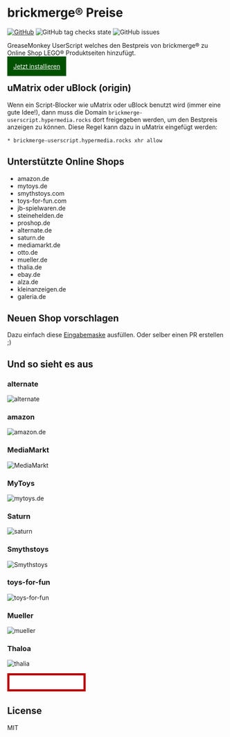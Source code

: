 # brickmerge® Preise

[![GitHub](https://img.shields.io/badge/source-%23121011.svg?style=for-the-badge&logo=github&logoColor=white)](https://github.com/pke/brickmerge-userscript)
![GitHub tag checks state](https://img.shields.io/github/checks-status/pke/brickmerge-userscript/master)
![GitHub issues](https://img.shields.io/github/issues/pke/brickmerge-userscript)

GreaseMonkey UserScript welches den Bestpreis von brickmerge® zu Online Shop LEGO® Produktseiten hinzufügt.

<a href="https://greasyfork.org/de/scripts/477807-brickmerge-prices" style="padding: 1em; background: #005200;color: white">Jetzt installieren</a>

## uMatrix oder uBlock (origin)

Wenn ein Script-Blocker wie uMatrix oder uBlock benutzt wird (immer eine gute Idee!), dann muss die Domain `brickmerge-userscript.hypermedia.rocks` dort freigegeben werden, um den Bestpreis anzeigen zu können.
Diese Regel kann dazu in uMatrix eingefügt werden:

```
* brickmerge-userscript.hypermedia.rocks xhr allow
```

## Unterstützte Online Shops

* amazon.de
* mytoys.de
* smythstoys.com
* toys-for-fun.com
* jb-spielwaren.de
* steinehelden.de
* proshop.de
* alternate.de
* saturn.de
* mediamarkt.de
* otto.de
* mueller.de
* thalia.de
* ebay.de
* alza.de
* kleinanzeigen.de
* galeria.de

## Neuen Shop vorschlagen

Dazu einfach diese [Eingabemaske](https://github.com/pke/brickmerge-userscript/issues/new?template=new-site.yml) ausfüllen.
Oder selber einen PR erstellen ;)

## Und so sieht es aus

### alternate

![alternate](https://github.com/pke/brickmerge-userscript/blob/master/images/alternate.png?raw=true)

### amazon

![amazon.de](https://github.com/pke/brickmerge-userscript/blob/master/images/amazon.png?raw=true)

### MediaMarkt

![MediaMarkt](https://github.com/pke/brickmerge-userscript/blob/master/images/mediamarkt.png?raw=true)

### MyToys

![mytoys.de](https://github.com/pke/brickmerge-userscript/blob/master/images/mytoys.png?raw=true)

### Saturn

![saturn](https://github.com/pke/brickmerge-userscript/blob/master/images/saturn.png?raw=true)

### Smythstoys

![Smythstoys](https://github.com/pke/brickmerge-userscript/blob/master/images/smythstoys.png?raw=true)

### toys-for-fun

![toys-for-fun](https://github.com/pke/brickmerge-userscript/blob/master/images/toys-for-fun.png?raw=true)
### Mueller

![mueller](https://github.com/pke/brickmerge-userscript/blob/master/images/mueller.png?raw=true)

### Thaloa

![thalia](https://github.com/pke/brickmerge-userscript/blob/master/images/thalia.png?raw=true)

<img src="./public/images/brickmerge.svg" style="background:#b00;height:32px;padding: 0.3rem"/>

## License

MIT
